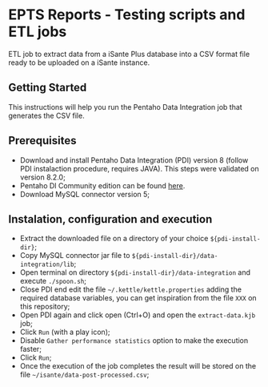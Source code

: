 # EPTS Reports - Testing scripts and ETL jobs
ETL job to extract data from a iSante Plus database into a CSV format file ready to be uploaded on a iSante instance.

## Getting Started
This instructions will help you run the Pentaho Data Integration job that generates the CSV file.

## Prerequisites
* Download and install Pentaho Data Integration (PDI) version 8 (follow PDI instalaction procedure, requires JAVA). 
  This steps were validated on version 8.2.0;
* Pentaho DI Community edition can be found [here](https://community.hitachivantara.com/docs/DOC-1009931-downloads).
* Download MySQL connector version 5;

## Instalation, configuration and execution
* Extract the downloaded file on a directory of your choice `${pdi-install-dir}`;
* Copy MySQL connector jar file to `${pdi-install-dir}/data-integration/lib`;
* Open terminal on directory `${pdi-install-dir}/data-integration` and execute `./spoon.sh`;
* Close PDI end edit the file `~/.kettle/kettle.properties` adding the required database variables, you can get inspiration from the file `XXX` on this repository;
* Open PDI again and click open (Ctrl+O) and open the `extract-data.kjb` job;
* Click `Run` (with a play icon);
* Disable `Gather performance statistics` option to make the execution faster;
* Click `Run`;
* Once the execution of the job completes the result will be stored on the file `~/isante/data-post-processed.csv`;
